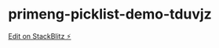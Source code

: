 # primeng-picklist-demo-tduvjz

[Edit on StackBlitz ⚡️](https://stackblitz.com/edit/primeng-picklist-demo-tduvjz)